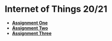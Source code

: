 # Internet of Things 20/21 

- **[Assignment One](docs/First.md)**
- **[Assignment Two](docs/Second.md)**
- **[Assignment Three]()**
